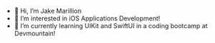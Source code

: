 - 👋 Hi, I’m Jake Marillion
- 👀 I’m interested in iOS Applications Development!
- 🌱 I’m currently learning UIKit and SwiftUI in a coding bootcamp at Devmountain!
